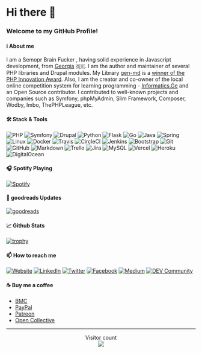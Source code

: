 # Hi there 👋

### Welcome to my GitHub Profile!

#### :information_source: About me

I am a Semopr Brain Fucker , having solid experience in Javascript development, 
from [Georgia](https://en.wikipedia.org/wiki/Georgia_(country)) 🇬🇪. I am the author and maintainer of several PHP 
libraries and Drupal modules. My Library [gen-md](https://github.com/ABGEO/gen-md) is a 
[winner of the PHP Innovation Award](https://www.phpclasses.org/winners/year/2020#winners-2020-08-01).
Also, I am the creator and co-owner of the local online competition system for learning programming - 
[Informatics.Ge](https://informatics.ge/) and an Open Source contributor. I contributed to well-known projects and 
companies such as Symfony, phpMyAdmin, Slim Framework, Composer, Wodby, Imbo, ThePHPLeague, etc.

#### :hammer_and_wrench: Stack & Tools

![PHP](https://img.shields.io/badge/PHP-05122A.svg?style=flat&logo=php)
![Symfony](https://img.shields.io/badge/Symfony-05122A.svg?style=flat&logo=symfony)
![Drupal](https://img.shields.io/badge/Drupal-05122A.svg?style=flat&logo=drupal)
![Python](https://img.shields.io/badge/Python-05122A.svg?style=flat&logo=python)
![Flask](https://img.shields.io/badge/Flask-05122A.svg?style=flat&logo=flask)
![Go](https://img.shields.io/badge/Go-05122A.svg?style=flat&logo=go)
![Java](https://img.shields.io/badge/Java-05122A.svg?style=flat&logo=java)
![Spring](https://img.shields.io/badge/Spring-05122A.svg?style=flat&logo=spring)
![Linux](https://img.shields.io/badge/Linux-05122A.svg?style=flat&logo=linux)
![Docker](https://img.shields.io/badge/Docker-05122A.svg?style=flat&logo=docker)
![Travis](https://img.shields.io/badge/Travis-05122A.svg?style=flat&logo=travis)
![CircleCI](https://img.shields.io/badge/CircleCI-05122A.svg?style=flat&logo=circleci)
![Jenkins](https://img.shields.io/badge/Jenkins-05122A.svg?style=flat&logo=jenkins)
![Bootstrap](https://img.shields.io/badge/Bootstrap-05122A.svg?style=flat&logo=bootstrap)
![Git](https://img.shields.io/badge/Git-05122A.svg?style=flat&logo=git)
![GitHub](https://img.shields.io/badge/GitHub-05122A.svg?style=flat&logo=github)
![Markdown](https://img.shields.io/badge/Markdown-05122A.svg?style=flat&logo=markdown)
![Trello](https://img.shields.io/badge/Trello-05122A.svg?style=flat&logo=trello)
![Jira](https://img.shields.io/badge/Jira-05122A.svg?style=flat&logo=jira)
![MySQL](https://img.shields.io/badge/MySQL-05122A.svg?style=flat&logo=mysql)
![Vercel](https://img.shields.io/badge/Vercel-05122A.svg?style=flat&logo=vercel)
![Heroku](https://img.shields.io/badge/Heroku-05122A.svg?style=flat&logo=heroku)
![DigitalOcean](https://img.shields.io/badge/DigitalOcean-05122A.svg?style=flat&logo=digitalocean)

#### 🎧 Spotify Playing

[![Spotify](https://spotify.abgeo.dev)](https://open.spotify.com/user/fwdo5st33ekjxmh1o4fa7ay6l)

#### 📖 goodreads Updates

[![goodreads](https://goodreads.abgeo.dev)](https://www.goodreads.com/abgeo)

#### :chart_with_upwards_trend: Github Stats

[![trophy](https://github-profile-trophy.vercel.app/?username=ABGEO&no-bg=true&theme=gruvbox&margin-w=10&margin-h=10&column=7)](https://github.com/ryo-ma/github-profile-trophy)

#### 📫 How to reach me

[![Website](https://img.shields.io/badge/abgeo.dev-E96479.svg?&style=flat-square&logo=symfony&logoColor=white)](https://abgeo.dev)
[![LinkedIn](https://img.shields.io/badge/LinkedIn-0077B5.svg?&style=flat-square&logo=linkedin&logoColor=white)](https://www.linkedin.com/in/abgeo)
[![Twitter](https://img.shields.io/badge/Twitter-1C9CEA.svg?&style=flat-square&logo=twitter&logoColor=white)](https://twitter.com/ABGEO07)
[![Facebook](https://img.shields.io/badge/Facebook-1877F2.svg?&style=flat-square&logo=facebook&logoColor=white)](https://www.facebook.com/ABGEO07)
[![Medium](https://img.shields.io/badge/Medium-000000.svg?&style=flat-square&logo=Medium&logoColor=white)](https://medium.com/@abgeo07)
[![DEV Community](https://img.shields.io/badge/DEV-0A0A0A.svg?&style=flat-square&logo=DEV.to&logoColor=white)](https://dev.to/abgeo)

#### :coffee: Buy me a coffee

- [BMC](https://www.buymeacoffee.com/ABGEO)
- [PayPal](https://www.paypal.me/ABGEO)
- [Patreon](https://www.patreon.com/ABGEO)
- [Open Collective](https://opencollective.com/ABGEO)

---

<p align="center"> 
  Visitor count<br>
  <img src="https://profile-counter.glitch.me/abgeo/count.svg" />
</p>
